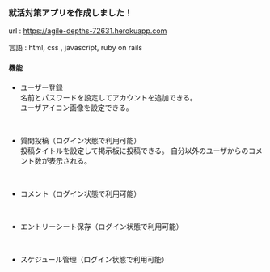### 就活対策アプリを作成しました！

url : https://agile-depths-72631.herokuapp.com <br>

言語 : html, css , javascript, ruby on rails

#### 機能

+ ユーザー登録<br>
名前とパスワードを設定してアカウントを追加できる。<br>
ユーザアイコン画像を設定できる。<br>
<br>

+ 質問投稿（ログイン状態で利用可能）<br>
投稿タイトルを設定して掲示板に投稿できる。
自分以外のユーザからのコメント数が表示される。
<br>

+ コメント（ログイン状態で利用可能）<br>
<br>

+ エントリーシート保存（ログイン状態で利用可能）<br>
<br>

+ スケジュール管理（ログイン状態で利用可能）<br>
<br>

